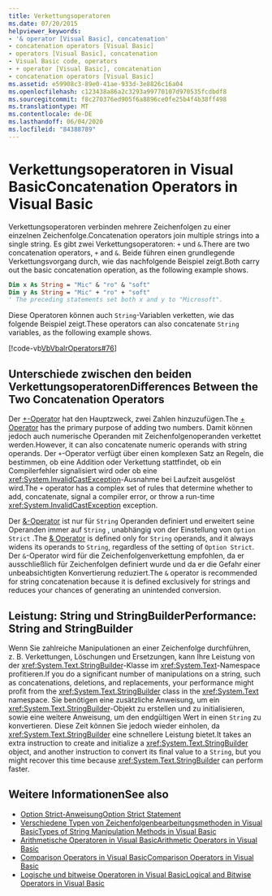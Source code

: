 ```yaml
---
title: Verkettungsoperatoren
ms.date: 07/20/2015
helpviewer_keywords:
- '& operator [Visual Basic], concatenation'
- concatenation operators [Visual Basic]
- operators [Visual Basic], concatenation
- Visual Basic code, operators
- + operator [Visual Basic], concatenation
- concatenation operators [Visual Basic]
ms.assetid: e59908c3-89e0-41ae-933d-3e8826c16a04
ms.openlocfilehash: c123438a86a2c3293a99770107d970535fcdbdf8
ms.sourcegitcommit: f8c270376ed905f6a8896ce0fe25b4f4b38ff498
ms.translationtype: MT
ms.contentlocale: de-DE
ms.lasthandoff: 06/04/2020
ms.locfileid: "84388789"
---
```

# <a name="concatenation-operators-in-visual-basic"></a><span data-ttu-id="3d080-102">Verkettungsoperatoren in Visual Basic</span><span class="sxs-lookup"><span data-stu-id="3d080-102">Concatenation Operators in Visual Basic</span></span>

<span data-ttu-id="3d080-103">Verkettungsoperatoren verbinden mehrere Zeichenfolgen zu einer einzelnen Zeichenfolge.</span><span class="sxs-lookup"><span data-stu-id="3d080-103">Concatenation operators join multiple strings into a single string.</span></span> <span data-ttu-id="3d080-104">Es gibt zwei Verkettungsoperatoren: `+` und `&`.</span><span class="sxs-lookup"><span data-stu-id="3d080-104">There are two concatenation operators, `+` and `&`.</span></span> <span data-ttu-id="3d080-105">Beide führen einen grundlegende Verkettungsvorgang durch, wie das nachfolgende Beispiel zeigt.</span><span class="sxs-lookup"><span data-stu-id="3d080-105">Both carry out the basic concatenation operation, as the following example shows.</span></span>

```vb
Dim x As String = "Mic" & "ro" & "soft"
Dim y As String = "Mic" + "ro" + "soft"
' The preceding statements set both x and y to "Microsoft".
```

<span data-ttu-id="3d080-106">Diese Operatoren können auch `String`-Variablen verketten, wie das folgende Beispiel zeigt.</span><span class="sxs-lookup"><span data-stu-id="3d080-106">These operators can also concatenate `String` variables, as the following example shows.</span></span>

[!code-vb[VbVbalrOperators#76](~/samples/snippets/visualbasic/VS_Snippets_VBCSharp/VbVbalrOperators/VB/Class1.vb#76)]

## <a name="differences-between-the-two-concatenation-operators"></a><span data-ttu-id="3d080-107">Unterschiede zwischen den beiden Verkettungsoperatoren</span><span class="sxs-lookup"><span data-stu-id="3d080-107">Differences Between the Two Concatenation Operators</span></span>

<span data-ttu-id="3d080-108">Der [+-Operator](../../../language-reference/operators/addition-operator.md) hat den Hauptzweck, zwei Zahlen hinzuzufügen.</span><span class="sxs-lookup"><span data-stu-id="3d080-108">The [+ Operator](../../../language-reference/operators/addition-operator.md) has the primary purpose of adding two numbers.</span></span> <span data-ttu-id="3d080-109">Damit können jedoch auch numerische Operanden mit Zeichenfolgenoperanden verkettet werden.</span><span class="sxs-lookup"><span data-stu-id="3d080-109">However, it can also concatenate numeric operands with string operands.</span></span> <span data-ttu-id="3d080-110">Der `+`-Operator verfügt über einen komplexen Satz an Regeln, die bestimmen, ob eine Addition oder Verkettung stattfindet, ob ein Compilerfehler signalisiert wird oder ob eine <xref:System.InvalidCastException>-Ausnahme bei Laufzeit ausgelöst wird.</span><span class="sxs-lookup"><span data-stu-id="3d080-110">The `+` operator has a complex set of rules that determine whether to add, concatenate, signal a compiler error, or throw a run-time <xref:System.InvalidCastException> exception.</span></span>

<span data-ttu-id="3d080-111">Der [&-Operator](../../../language-reference/operators/concatenation-operator.md) ist nur für `String` Operanden definiert und erweitert seine Operanden immer auf `String` , unabhängig von der Einstellung von `Option Strict` .</span><span class="sxs-lookup"><span data-stu-id="3d080-111">The [& Operator](../../../language-reference/operators/concatenation-operator.md) is defined only for `String` operands, and it always widens its operands to `String`, regardless of the setting of `Option Strict`.</span></span> <span data-ttu-id="3d080-112">Der `&`-Operator wird für die Zeichenfolgenverkettung empfohlen, da er ausschließlich für Zeichenfolgen definiert wurde und da er die Gefahr einer unbeabsichtigten Konvertierung reduziert.</span><span class="sxs-lookup"><span data-stu-id="3d080-112">The `&` operator is recommended for string concatenation because it is defined exclusively for strings and reduces your chances of generating an unintended conversion.</span></span>

## <a name="performance-string-and-stringbuilder"></a><span data-ttu-id="3d080-113">Leistung: String und StringBuilder</span><span class="sxs-lookup"><span data-stu-id="3d080-113">Performance: String and StringBuilder</span></span>

<span data-ttu-id="3d080-114">Wenn Sie zahlreiche Manipulationen an einer Zeichenfolge durchführen, z. B. Verkettungen, Löschungen und Ersetzungen, kann Ihre Leistung von der <xref:System.Text.StringBuilder>-Klasse im <xref:System.Text>-Namespace profitieren.</span><span class="sxs-lookup"><span data-stu-id="3d080-114">If you do a significant number of manipulations on a string, such as concatenations, deletions, and replacements, your performance might profit from the <xref:System.Text.StringBuilder> class in the <xref:System.Text> namespace.</span></span> <span data-ttu-id="3d080-115">Sie benötigen eine zusätzliche Anweisung, um ein <xref:System.Text.StringBuilder>-Objekt zu erstellen und zu initialisieren, sowie eine weitere Anweisung, um den endgültigen Wert in einen `String` zu konvertieren. Diese Zeit können Sie jedoch wieder einholen, da <xref:System.Text.StringBuilder> eine schnellere Leistung bietet.</span><span class="sxs-lookup"><span data-stu-id="3d080-115">It takes an extra instruction to create and initialize a <xref:System.Text.StringBuilder> object, and another instruction to convert its final value to a `String`, but you might recover this time because <xref:System.Text.StringBuilder> can perform faster.</span></span>

## <a name="see-also"></a><span data-ttu-id="3d080-116">Weitere Informationen</span><span class="sxs-lookup"><span data-stu-id="3d080-116">See also</span></span>

- [<span data-ttu-id="3d080-117">Option Strict-Anweisung</span><span class="sxs-lookup"><span data-stu-id="3d080-117">Option Strict Statement</span></span>](../../../language-reference/statements/option-strict-statement.md)
- [<span data-ttu-id="3d080-118">Verschiedene Typen von Zeichenfolgenbearbeitungsmethoden in Visual Basic</span><span class="sxs-lookup"><span data-stu-id="3d080-118">Types of String Manipulation Methods in Visual Basic</span></span>](../strings/types-of-string-manipulation-methods.md)
- [<span data-ttu-id="3d080-119">Arithmetische Operatoren in Visual Basic</span><span class="sxs-lookup"><span data-stu-id="3d080-119">Arithmetic Operators in Visual Basic</span></span>](arithmetic-operators.md)
- [<span data-ttu-id="3d080-120">Comparison Operators in Visual Basic</span><span class="sxs-lookup"><span data-stu-id="3d080-120">Comparison Operators in Visual Basic</span></span>](comparison-operators.md)
- [<span data-ttu-id="3d080-121">Logische und bitweise Operatoren in Visual Basic</span><span class="sxs-lookup"><span data-stu-id="3d080-121">Logical and Bitwise Operators in Visual Basic</span></span>](logical-and-bitwise-operators.md)

